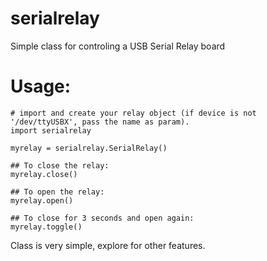 # serialrelay
Simple class for controling a USB Serial Relay board

# Usage:

```
# import and create your relay object (if device is not '/dev/ttyUSBX', pass the name as param).
import serialrelay

myrelay = serialrelay.SerialRelay()

## To close the relay:
myrelay.close()

## To open the relay:
myrelay.open()

## To close for 3 seconds and open again:
myrelay.toggle()

```

Class is very simple, explore for other features.
